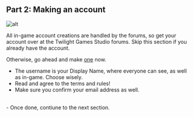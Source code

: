 Part 2: Making an account
---

![alt](/img/create-account.png)

All in-game account creations are handled by the forums, so get your account over at the Twilight Games Studio forums. Skip this section if you already have the account.

Otherwise, go ahead and make [one](https://forums.twilightgamesstudio.com/index.php?login/login) now.

- The username is your Display Name, where everyone can see, as well as in-game. Choose wisely.
- Read and agree to the terms and rules!
- Make sure you confirm your email address as well.
<br>
- Once done, contiune to the next section.